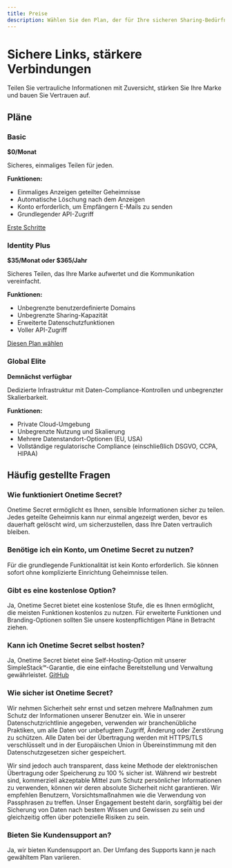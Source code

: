 ```yaml
---
title: Preise
description: Wählen Sie den Plan, der für Ihre sicheren Sharing-Bedürfnisse am besten geeignet ist.
---
```


# Sichere Links, stärkere Verbindungen

Teilen Sie vertrauliche Informationen mit Zuversicht, stärken Sie Ihre Marke und bauen Sie Vertrauen auf.

## Pläne

### Basic

**$0/Monat**

Sicheres, einmaliges Teilen für jeden.

**Funktionen:**
- Einmaliges Anzeigen geteilter Geheimnisse
- Automatische Löschung nach dem Anzeigen
- Konto erforderlich, um Empfängern E-Mails zu senden
- Grundlegender API-Zugriff

[Erste Schritte](https://onetimesecret.com/plans/basic)

### Identity Plus

**$35/Monat oder $365/Jahr**

Sicheres Teilen, das Ihre Marke aufwertet und die Kommunikation vereinfacht.

**Funktionen:**
- Unbegrenzte benutzerdefinierte Domains
- Unbegrenzte Sharing-Kapazität
- Erweiterte Datenschutzfunktionen
- Voller API-Zugriff

[Diesen Plan wählen](https://onetimesecret.com/plans/identity)

### Global Elite

**Demnächst verfügbar**

Dedizierte Infrastruktur mit Daten-Compliance-Kontrollen und unbegrenzter Skalierbarkeit.

**Funktionen:**
- Private Cloud-Umgebung
- Unbegrenzte Nutzung und Skalierung
- Mehrere Datenstandort-Optionen (EU, USA)
- Vollständige regulatorische Compliance (einschließlich DSGVO, CCPA, HIPAA)

## Häufig gestellte Fragen

### Wie funktioniert Onetime Secret?
Onetime Secret ermöglicht es Ihnen, sensible Informationen sicher zu teilen. Jedes geteilte Geheimnis kann nur einmal angezeigt werden, bevor es dauerhaft gelöscht wird, um sicherzustellen, dass Ihre Daten vertraulich bleiben.

### Benötige ich ein Konto, um Onetime Secret zu nutzen?
Für die grundlegende Funktionalität ist kein Konto erforderlich. Sie können sofort ohne komplizierte Einrichtung Geheimnisse teilen.

### Gibt es eine kostenlose Option?
Ja, Onetime Secret bietet eine kostenlose Stufe, die es Ihnen ermöglicht, die meisten Funktionen kostenlos zu nutzen. Für erweiterte Funktionen und Branding-Optionen sollten Sie unsere kostenpflichtigen Pläne in Betracht ziehen.

### Kann ich Onetime Secret selbst hosten?
Ja, Onetime Secret bietet eine Self-Hosting-Option mit unserer SimpleStack℠-Garantie, die eine einfache Bereitstellung und Verwaltung gewährleistet. [GitHub](https://github.com/onetimesecret/onetimesecret)

### Wie sicher ist Onetime Secret?
Wir nehmen Sicherheit sehr ernst und setzen mehrere Maßnahmen zum Schutz der Informationen unserer Benutzer ein. Wie in unserer Datenschutzrichtlinie angegeben, verwenden wir branchenübliche Praktiken, um alle Daten vor unbefugtem Zugriff, Änderung oder Zerstörung zu schützen. Alle Daten bei der Übertragung werden mit HTTPS/TLS verschlüsselt und in der Europäischen Union in Übereinstimmung mit den Datenschutzgesetzen sicher gespeichert.

Wir sind jedoch auch transparent, dass keine Methode der elektronischen Übertragung oder Speicherung zu 100 % sicher ist. Während wir bestrebt sind, kommerziell akzeptable Mittel zum Schutz persönlicher Informationen zu verwenden, können wir deren absolute Sicherheit nicht garantieren. Wir empfehlen Benutzern, Vorsichtsmaßnahmen wie die Verwendung von Passphrasen zu treffen. Unser Engagement besteht darin, sorgfältig bei der Sicherung von Daten nach bestem Wissen und Gewissen zu sein und gleichzeitig offen über potenzielle Risiken zu sein.

### Bieten Sie Kundensupport an?
Ja, wir bieten Kundensupport an. Der Umfang des Supports kann je nach gewähltem Plan variieren.
